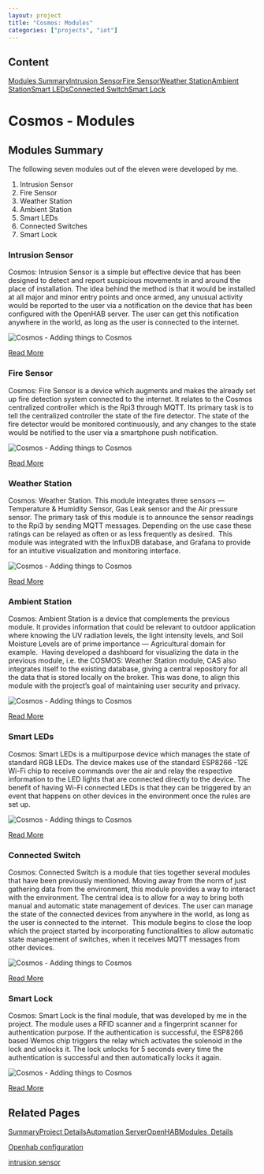 ```yaml
---
layout: project
title: "Cosmos: Modules"
categories: ["projects", "iot"]
---  
```


Content
-------

[Modules Summary](#modules-summary)[Intrusion Sensor](#intrusion-sensor)[Fire Sensor](#fire-sensor)[Weather Station](#weather-station)[Ambient Station](#ambient-station)[Smart LEDs](#smart-leds)[Connected Switch](#connected-switch)[Smart Lock](#smart-lock)

Cosmos - Modules
================

Modules Summary
---------------

The following seven modules out of the eleven were developed by me.

1.  Intrusion Sensor
2.  Fire Sensor
3.  Weather Station
4.  Ambient Station
5.  Smart LEDs
6.  Connected Switches
7.  Smart Lock

### Intrusion Sensor

Cosmos: Intrusion Sensor is a simple but effective device that has been designed to detect and report suspicious movements in and around the place of installation. The idea behind the method is that it would be installed at all major and minor entry points and once armed, any unusual activity would be reported to the user via a notification on the device that has been configured with the OpenHAB server. The user can get this notification anywhere in the world, as long as the user is connected to the internet.

![Cosmos - Adding things to Cosmos](https://project-odyssey.s3.us-east-2.amazonaws.com/ed2701c3965915332f173e56a35ac6f2.jpg)

[Read More](../../../projects/iot/cosmos/modules/intrusion-sensor.html)

### Fire Sensor

Cosmos: Fire Sensor is a device which augments and makes the already set up fire detection system connected to the internet. It relates to the Cosmos centralized controller which is the Rpi3 through MQTT. Its primary task is to tell the centralized controller the state of the fire detector. The state of the fire detector would be monitored continuously, and any changes to the state would be notified to the user via a smartphone push notification.

![Cosmos - Adding things to Cosmos](https://project-odyssey.s3.us-east-2.amazonaws.com/ae21b8dc4ac25e36b0dfe0cb901fe0d4.jpg)

[Read More](../../../projects/iot/cosmos/modules/fire-sensor.html)

### Weather Station

Cosmos: Weather Station. This module integrates three sensors — Temperature & Humidity Sensor, Gas Leak sensor and the Air pressure sensor. The primary task of this module is to announce the sensor readings to the Rpi3 by sending MQTT messages. Depending on the use case these ratings can be relayed as often or as less frequently as desired.  This module was integrated with the InfluxDB database, and Grafana to provide for an intuitive visualization and monitoring interface.

![Cosmos - Adding things to Cosmos](https://project-odyssey.s3.us-east-2.amazonaws.com/e88a9106bd1d1b7593e122c622d4e65c.jpg)

[Read More](../../../projects/iot/cosmos/modules/weather-station.html)

### Ambient Station

Cosmos: Ambient Station is a device that complements the previous module. It provides information that could be relevant to outdoor application where knowing the UV radiation levels, the light intensity levels, and Soil Moisture Levels are of prime importance — Agricultural domain for example.  Having developed a dashboard for visualizing the data in the previous module, i.e. the COSMOS: Weather Station module, CAS also integrates itself to the existing database, giving a central repository for all the data that is stored locally on the broker. This was done, to align this module with the project’s goal of maintaining user security and privacy.

![Cosmos - Adding things to Cosmos](https://project-odyssey.s3.us-east-2.amazonaws.com/4be67ea6e02a7d4a7974c46dcf21307b.jpg)

[Read More](../../../projects/iot/cosmos/modules/ambient-station.html)

### Smart LEDs

Cosmos: Smart LEDs is a multipurpose device which manages the state of standard RGB LEDs. The device makes use of the standard ESP8266 -12E Wi-Fi chip to receive commands over the air and relay the respective information to the LED lights that are connected directly to the device. The benefit of having Wi-Fi connected LEDs is that they can be triggered by an event that happens on other devices in the environment once the rules are set up.

![Cosmos - Adding things to Cosmos](https://project-odyssey.s3.us-east-2.amazonaws.com/a2b3dccf338884f1b3d37275b2bc2dc0.jpg)

[Read More](../../../projects/iot/cosmos/modules/smart-leds.html)

### Connected Switch

Cosmos: Connected Switch is a module that ties together several modules that have been previously mentioned. Moving away from the norm of just gathering data from the environment, this module provides a way to interact with the environment. The central idea is to allow for a way to bring both manual and automatic state management of devices. The user can manage the state of the connected devices from anywhere in the world, as long as the user is connected to the internet.  This module begins to close the loop which the project started by incorporating functionalities to allow automatic state management of switches, when it receives MQTT messages from other devices.

![Cosmos - Adding things to Cosmos](https://project-odyssey.s3.us-east-2.amazonaws.com/6e2f522020f46a07cb072ce2dfcccc2c.jpg)

[Read More](../../../projects/iot/cosmos/modules/connected-switches.html)

### Smart Lock

Cosmos: Smart Lock is the final module, that was developed by me in the project. The module uses a RFID scanner and a fingerprint scanner for authentication purpose. If the authentication is successful, the ESP8266 based Wemos chip triggers the relay which activates the solenoid in the lock and unlocks it. The lock unlocks for 5 seconds every time the authentication is successful and then automatically locks it again.

![Cosmos - Adding things to Cosmos](https://project-odyssey.s3.us-east-2.amazonaws.com/5ba105fb70e59ef0000711660a08f5fe.jpg)

[Read More](../../../projects/iot/cosmos/modules/smart-lock.html)

Related Pages
-------------

[Summary](../2017-11-02cosmos.markdown)[Project Details](2017-11-02-cosmos-01-project-details.markdown)[Automation Server](2017-11-02-cosmos-02-automation-server.markdown)[OpenHAB](2017-11-02-cosmos-03-openhab.markdown)[Modules  Details](2017-11-02-cosmos-04-modules-00-Introduction.markdown)

[Openhab configuration](2017-11-02-cosmos-03-openhab.markdown)

[intrusion sensor](../../../projects/iot/cosmos/modules/intrusion-sensor.html)

